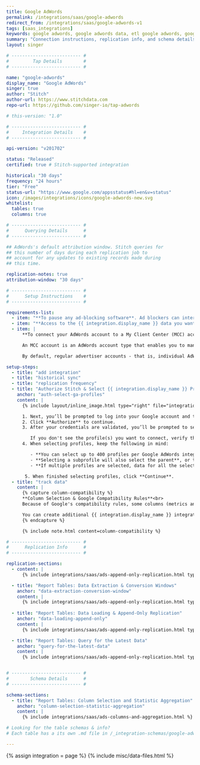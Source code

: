 ```yaml
---
title: Google AdWords
permalink: /integrations/saas/google-adwords
redirect_from: /integrations/saas/google-adwords-v1
tags: [saas_integrations]
keywords: google adwords, google adwords data, etl google adwords, google adwords etl, google adwords schema
summary: "Connection instructions, replication info, and schema details for Stitch's Google AdWords integration."
layout: singer

# -------------------------- #
#         Tap Details        #
# -------------------------- #

name: "google-adwords"
display_name: "Google AdWords"
singer: true
author: "Stitch"
author-url: https://www.stitchdata.com
repo-url: https://github.com/singer-io/tap-adwords

# this-version: "1.0"

# -------------------------- #
#     Integration Details    #
# -------------------------- #

api-version: "v201702"

status: "Released"
certified: true # Stitch-supported integration

historical: "30 days"
frequency: "24 hours"
tier: "Free"
status-url: "https://www.google.com/appsstatus#hl=en&v=status"
icon: /images/integrations/icons/google-adwords-new.svg
whitelist:
  tables: true
  columns: true

# -------------------------- #
#      Querying Details      #
# -------------------------- #

## AdWords's default attribution window. Stitch queries for
## this number of days during each replication job to
## account for any updates to existing records made during 
## this time.

replication-notes: true
attribution-window: "30 days"

# -------------------------- #
#      Setup Instructions    #
# -------------------------- #

requirements-list:
  - item: "**To pause any ad-blocking software**. Ad blockers can interfere with pop-ups, which are used in Google authorization and may prevent authorization from successfully completing."
  - item: "**Access to the {{ integration.display_name }} data you want to replicate**. Before beginning, verify that the user creating the integration has access to the reports you want to replicate."
  - item: |
      **To connect your AdWords account to a My Client Center (MCC) account.** This will ensure your account has access to the AdWords API, thereby allowing Stitch to query for and extract data.

      An MCC account is an AdWords account type that enables you to manage several AdWords accounts under a single login. Think of manager accounts as trees: they can branch out to individual accounts or even other manager accounts. [Read more about MCC accounts here](https://support.google.com/adwords/answer/6139186).

      By default, regular advertiser accounts - that is, individual AdWords accounts - don't have access to the AdWords API. To gain access, they must be linked to an MCC account. If you don't have an MCC account, [create one using these instructions](https://support.google.com/adwords/answer/7459399) and then link it to your AdWords account [by following these steps](https://support.google.com/adwords/answer/7459601).

setup-steps:
  - title: "add integration"
  - title: "historical sync"
  - title: "replication frequency"
  - title: "Authorize Stitch & Select {{ integration.display_name }} Profiles"
    anchor: "auth-select-ga-profiles"
    content: |
      {% include layout/inline_image.html type="right" file="integrations/select-adwords-profiles.png" alt="Selecting Google AdWords profiles." max-width="400px" %}

      1. Next, you’ll be prompted to log into your Google account and to approve Stitch’s access to your Google AdWords data. **Note: We will only ever read your data.**
      2. Click **Authorize** to continue.
      3. After your credentials are validated, you’ll be prompted to select the {{ integration.display_name }} profile(s) you want to connect to Stitch.

         If you don't see the profile(s) you want to connect, verify that you have completed the [setup requirements](#setup-requirements).
      4. When selecting profiles, keep the following in mind:

         - **You can select up to 400 profiles per Google AdWords integration**. If you need to replicate data from more than 400 profiles, you should create additional {{ integration.display_name }} integrations in your Stitch account.
         - **Selecting a subprofile will also select the parent**, or top-level profile. If you de-select the top-level profile, you will be unable to select any subprofiles.
         - **If multiple profiles are selected, data for all the selected profiles will map to the same table in your destination.** For example: If two profiles are selected and the `accounts` table is tracked, account data for both profiles will be replicated into the `accounts` table. This is applicable to every table selected in the next step.

       5. When finished selecting profiles, click **Continue**.
  - title: "track data"
    content: |
      {% capture column-compatibility %}
      **Column Selection & Google Compatibility Rules**<br>
      Because of Google's compatibility rules, some columns (metrics and segments) can't be tracked together. As you select columns to track, incompatible fields will automatically be greyed out.<br><br>

      You can create additional {{ integration.display_name }} integrations if you need to track incompatible columns. The resulting table names will still be the same (ex: `account_performance_report`) but the data will reside in different schemas in your data warehouse.
      {% endcapture %}

      {% include note.html content=column-compatibility %}

# -------------------------- #
#      Replication Info      #
# -------------------------- #

replication-sections:
  - content: |
      {% include integrations/saas/ads-append-only-replication.html type="table-types" %}

  - title: "Report Tables: Data Extraction & Conversion Windows"
    anchor: "data-extraction-conversion-window"
    content: |
      {% include integrations/saas/ads-append-only-replication.html type="report-tables" %}
      
  - title: "Report Tables: Data Loading & Append-Only Replication"
    anchor: "data-loading-append-only"
    content: |
      {% include integrations/saas/ads-append-only-replication.html type="data-loading" %}

  - title: "Report Tables: Query for the Latest Data"
    anchor: "query-for-the-latest-data"
    content: |
      {% include integrations/saas/ads-append-only-replication.html type="append-only-query" %}


# -------------------------- #
#        Schema Details      #
# -------------------------- #

schema-sections:
  - title: "Report Tables: Column Selection and Statistic Aggregation"
    anchor: "column-selection-statistic-aggregation"
    content: |
      {% include integrations/saas/ads-columns-and-aggregation.html %}

# Looking for the table schemas & info?
# Each table has a its own .md file in /_integration-schemas/google-adwords

---
```

{% assign integration = page %}
{% include misc/data-files.html %}